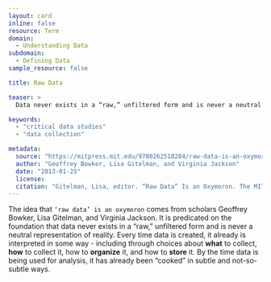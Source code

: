 ```yaml
---
layout: card
inline: false
resource: Term
domain:
  - Understanding Data
subdomain:
  - Defining Data
sample_resource: false

title: Raw Data

teaser: >
  Data never exists in a “raw,” unfiltered form and is never a neutral representation of reality.

keywords:
  - "critical data studies"
  - "data collection"

metadata:
  source: "https://mitpress.mit.edu/9780262518284/raw-data-is-an-oxymoron/"
  author: "Geoffrey Bowker, Lisa Gitelman, and Virginia Jackson"
  date: "2013-01-25"
  license:
  citation: "Gitelman, Lisa, editor. “Raw Data” Is an Oxymoron. The MIT Press, 2013."
---
```


The idea that `‘raw data’ is an oxymoron` comes from scholars Geoffrey Bowker, Lisa Gitelman, and Virginia Jackson. It is predicated on the foundation that data never exists in a “raw,” unfiltered form and is never a neutral representation of reality. Every time data is created, it already is interpreted in some way - including through choices about **what** to collect, **how** to collect it, how to **organize** it, and how to **store** it. By the time data is being used for analysis, it has already been “cooked” in subtle and not-so-subtle ways.
